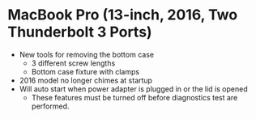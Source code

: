# MacBook Pro (13-inch, 2016, Two Thunderbolt 3 Ports)

- New tools for removing the bottom case
  - 3 different screw lengths
  - Bottom case fixture with clamps
- 2016 model no longer chimes at startup
- Will auto start when power adapter is plugged in or the lid is opened
  - These features must be turned off before diagnostics test are performed.
